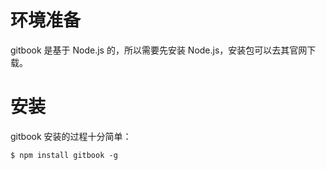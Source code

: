 # 环境准备
gitbook 是基于 Node.js 的，所以需要先安装 Node.js，安装包可以去其官网下载。

# 安装
gitbook 安装的过程十分简单：
``` shell
$ npm install gitbook -g
```
